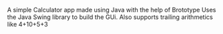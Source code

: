 A simple Calculator app made using Java with the help of Brototype
Uses the Java Swing library to build the GUi.
Also supports trailing arithmetics like 4+10+5+3
